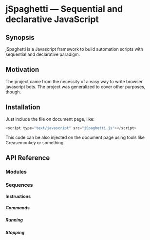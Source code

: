 jSpaghetti — Sequential and declarative JavaScript
==================================================

## Synopsis

jSpaghetti is a Javascript framework to build automation scripts with sequential and declarative paradigm.

## Motivation

The project came from the necessity of a easy way to write browser javascript bots. The project was generalized to cover other purposes, though.

## Installation

Just include the file on document page, like:
```js
<script type="text/javascript" src="jSpaghetti.js"></script>
```

This code can be also injected on the document page using tools like Greasemonkey or something.

## API Reference

### Modules

### Sequences

#### Instructions

##### Commands

##### Running

##### Stopping

